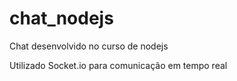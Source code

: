 # chat_nodejs


Chat desenvolvido no curso de nodejs

Utilizado Socket.io para comunicação em tempo real